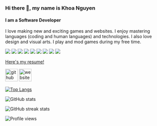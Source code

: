 ### Hi there 👋, my name is Khoa Nguyen
#### I am a Software Developer
I love making new and exciting games and websites. I enjoy mastering languages (coding and human languages) and technologies. I also love design and visual arts. I play and mod games during my free time.

 <img src="https://img.shields.io/badge/JavaScript-323330?style=for-the-badge&logo=javascript&logoColor=F7DF1E" /> <img src="https://img.shields.io/badge/Ruby_on_Rails-CC0000?style=for-the-badge&logo=ruby-on-rails&logoColor=white" /> <img src="https://img.shields.io/badge/Ruby-CC342D?style=for-the-badge&logo=ruby&logoColor=white" /> <img src="https://img.shields.io/badge/HTML5-E34F26?style=for-the-badge&logo=html5&logoColor=white"/> <img src="https://img.shields.io/badge/Node.js-339933?style=for-the-badge&logo=nodedotjs&logoColor=white" /> <img src="https://img.shields.io/badge/MongoDB-4EA94B?style=for-the-badge&logo=mongodb&logoColor=white" /> <img src="https://img.shields.io/badge/CSS3-1572B6?style=for-the-badge&logo=css3&logoColor=white" /> <img src="https://img.shields.io/badge/C%2B%2B-00599C?style=for-the-badge&logo=c%2B%2B&logoColor=white" /> <img src="https://img.shields.io/badge/PostgreSQL-316192?style=for-the-badge&logo=postgresql&logoColor=white" /> 

[Here's my resume!](https://github.com/khoa0101/khoa0101/files/10496020/Nguyen_Khoa_Resume.pdf)


[<img src='https://cdn.jsdelivr.net/npm/simple-icons@3.0.1/icons/github.svg' alt='github' height='40'>](https://github.com/khoa0101)  [<img src='https://cdn.jsdelivr.net/npm/simple-icons@3.0.1/icons/icloud.svg' alt='website' height='40'>](https://khoa0101.github.io/)  
<!-- 
[![trophy](https://github-profile-trophy.vercel.app/?username=khoa0101)](https://github.com/ryo-ma/github-profile-trophy)
 -->
[![Top Langs](https://github-readme-stats.vercel.app/api/top-langs/?username=khoa0101&layout=compact)](https://github.com/anuraghazra/github-readme-stats)

![GitHub stats](https://github-readme-stats.vercel.app/api?username=khoa0101&show_icons=true)  

![GitHub streak stats](https://github-readme-streak-stats.herokuapp.com/?user=khoa0101)  

![Profile views](https://gpvc.arturio.dev/khoa0101)  
<!--
**khoa0101/khoa0101** is a ✨ _special_ ✨ repository because its `README.md` (this file) appears on your GitHub profile.

Here are some ideas to get you started:

- 🔭 I’m currently working on ...
- 🌱 I’m currently learning 
- 👯 I’m looking to collaborate on ...
- 🤔 I’m looking for help with ...
- 💬 Ask me about ...
- 📫 How to reach me: ...
- ⚡ Fun fact: ...
-->

